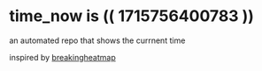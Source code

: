 # time_now is (( 1715756400783 ))

an automated repo that shows the currnent time

inspired by [breakingheatmap](https://github.com/breakingheatmap/breakingheatmap)